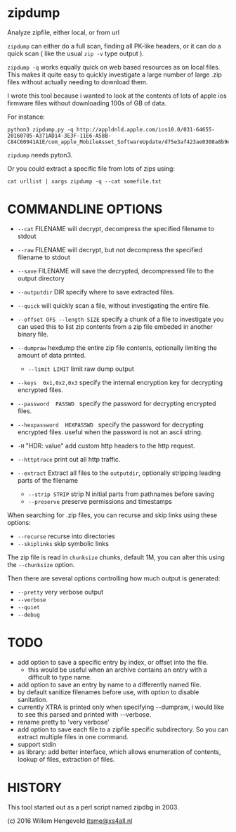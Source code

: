 # zipdump
Analyze zipfile, either local, or from url

`zipdump` can either do a full scan, finding all PK-like headers, or it can do a quick scan ( like the usual `zip -v` type output ).

`zipdump -q`  works equally quick on web based resources as on local files.
This makes it quite easy to quickly investigate a large number of large .zip files without actually needing to download them.

I wrote this tool because i wanted to look at the contents of lots of apple ios firmware files without downloading 100s of GB of data.

For instance:

    python3 zipdump.py -q http://appldnld.apple.com/ios10.0/031-64655-20160705-A371AD14-3E3F-11E6-A58B-C84C60941A1E/com_apple_MobileAsset_SoftwareUpdate/d75e3af423ae0308a8b9e0847292375ba02e3b11.zip
  
`zipdump` needs pyton3.


Or you could extract a specific file from lots of zips using:

    cat urllist | xargs zipdump -q --cat somefile.txt

COMMANDLINE OPTIONS
===================

 * `--cat` FILENAME    will decrypt, decompress the specified filename to stdout
 * `--raw` FILENAME    will decrypt, but not decompress the specified filename to stdout
 * `--save` FILENAME   will save the decrypted, decompressed file to the output directory
 * `--outputdir` DIR   specify where to save extracted files.
 * `--quick`           will quickly scan a file, without investigating the entire file.
 * `--offset OFS --length SIZE`   specify a chunk of a file to investigate
    you can used this to list zip contents from a zip file embeded in another binary file.
 * `--dumpraw`         hexdump the entire zip file contents, optionally limiting the amount of data printed.
   * `--limit LIMIT`     limit raw dump output
 * `--keys  0x1,0x2,0x3`  specify the internal encryption key for decrypting encrypted files.
 * `--password  PASSWD `  specify the password for decrypting encrypted files.
 * `--hexpassword  HEXPASSWD `  specify the password for decrypting encrypted files.
    useful when the password is not an ascii string.

 * `-H` "HDR: value"   add custom http headers to the http request.
 * `--httptrace`       print out all http traffic.

 * `--extract`         Extract all files to the `outputdir`, optionally stripping leading parts of the filename
   * `--strip STRIP`     strip N initial parts from pathnames before saving
   * `--preserve`        preserve permissions and timestamps

When searching for .zip files, you can recurse and skip links using these options:
 * `--recurse`         recurse into directories
 * `--skiplinks`       skip symbolic links

The zip file is read in `chunksize` chunks, default 1M, you can alter this using the `--chunksize` option.

Then there are several options controlling how much output is generated:
 * `--pretty`          very verbose output
 * `--verbose`
 * `--quiet`
 * `--debug`




TODO
====

 * add option to save a specific entry by index, or offset into the file.
     * this would be useful when an archive contains an entry with a difficult to type name.
 * add option to save an entry by name to a differently named file.
 * by default sanitize filenames before use, with option to disable sanitation.
 * currently XTRA is printed only when specifying --dumpraw, i would like to see this
   parsed and printed with --verbose.
 * rename pretty to 'very verbose'
 * add option to save each file to a zipfile specific subdirectory. So you can extract
   multiple files in one command.
 * support stdin
 * as library: add better interface, which allows enumeration of contents, lookup of files, extraction of files.



HISTORY
=======

This tool started out as a perl script named zipdbg in 2003.


(c) 2016 Willem Hengeveld <itsme@xs4all.nl>
